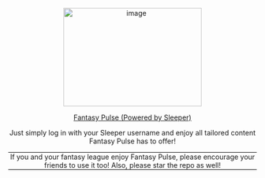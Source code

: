 <p align="center">
  <img src="https://github.com/fahadg206/FantasyPulse/assets/89051306/db119ab5-80a8-401d-8584-8715989a23ab" alt="image" width="280" height="200">
</p>

<p align="center">
  <a href="https://fantasypulseff.com">Fantasy Pulse (Powered by Sleeper)</a>
</p>

<p align="center">
  Just simply log in with your Sleeper username and enjoy all tailored content Fantasy Pulse has to offer!
</p>

<p align="center" style="border-top: 1px solid #000; border-bottom: 1px solid #000;">
  If you and your fantasy league enjoy Fantasy Pulse, please encourage your friends to use it too! Also, please star the repo as well!
</p>
